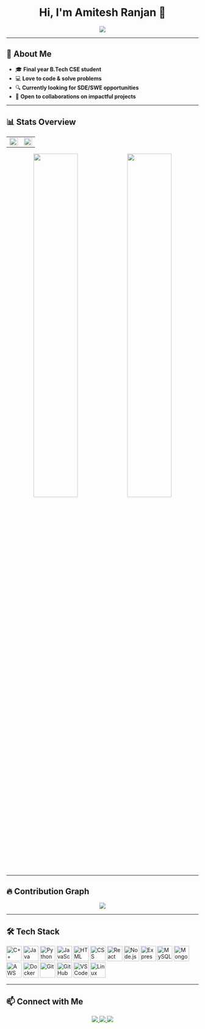 <h1 align="center">Hi, I'm Amitesh Ranjan 👋</h1>

<p align="center">
  <img src="https://readme-typing-svg.herokuapp.com?font=Fira+Code&size=22&pause=1000&center=true&vCenter=true&width=435&lines=Final+Year+B.Tech+CSE+Student;Passionate+Programmer" />
</p>

---

## 🚀 About Me  
- 🎓 **Final year B.Tech CSE student**  
- 💻 **Love to code & solve problems**    
- 🔍 **Currently looking for SDE/SWE opportunities**  
- 🤝 **Open to collaborations on impactful projects**

---

## 📊 Stats Overview  
<table align="center">
  <tr>
    <td width="48%">
      <a href="https://leetcode.com/AmiteshRanjan/" target="_blank">
        <img src="https://leetcard.jacoblin.cool/AmiteshRanjan?theme=dark&font=Nunito&ext=contest" width="100%"/>
      </a>
    </td>
    <td width="48%">
      <img src="https://github-readme-stats.vercel.app/api?username=AmiteshRanjan24&show_icons=true&theme=dark&hide_border=true" width="100%"/>
    </td>
  </tr>
</table>

<p align="center">
  <img src="https://github-readme-streak-stats.herokuapp.com/?user=AmiteshRanjan24&theme=dark&hide_border=true" width="48%">
  <img src="https://github-readme-stats.vercel.app/api/top-langs/?username=AmiteshRanjan24&layout=compact&theme=dark&hide_border=true" width="48%">
</p>

---

## 🔥 Contribution Graph  
<p align="center">
  <img src="https://github-readme-activity-graph.vercel.app/graph?username=AmiteshRanjan24&theme=github-dark&hide_border=true" />
</p>

---

## 🛠️ Tech Stack  

<p align="left">
  <!-- Languages -->
  <img src="https://cdn.jsdelivr.net/gh/devicons/devicon/icons/cplusplus/cplusplus-original.svg" width="40" height="40" alt="C++"/>
  <img src="https://cdn.jsdelivr.net/gh/devicons/devicon/icons/java/java-original.svg" width="40" height="40" alt="Java"/>
  <img src="https://cdn.jsdelivr.net/gh/devicons/devicon/icons/python/python-original.svg" width="40" height="40" alt="Python"/>
  <img src="https://cdn.jsdelivr.net/gh/devicons/devicon/icons/javascript/javascript-original.svg" width="40" height="40" alt="JavaScript"/>

  <!-- Web -->
  <img src="https://cdn.jsdelivr.net/gh/devicons/devicon/icons/html5/html5-original.svg" width="40" height="40" alt="HTML"/>
  <img src="https://cdn.jsdelivr.net/gh/devicons/devicon/icons/css3/css3-original.svg" width="40" height="40" alt="CSS"/>
  <img src="https://cdn.jsdelivr.net/gh/devicons/devicon/icons/react/react-original.svg" width="40" height="40" alt="React"/>
  <img src="https://cdn.jsdelivr.net/gh/devicons/devicon/icons/nodejs/nodejs-original.svg" width="40" height="40" alt="Node.js"/>
  <img src="https://cdn.jsdelivr.net/gh/devicons/devicon/icons/express/express-original.svg" width="40" height="40" alt="Express.js"/>

  <!-- Database -->
  <img src="https://cdn.jsdelivr.net/gh/devicons/devicon/icons/mysql/mysql-original.svg" width="40" height="40" alt="MySQL"/>
  <img src="https://cdn.jsdelivr.net/gh/devicons/devicon/icons/mongodb/mongodb-original.svg" width="40" height="40" alt="MongoDB"/>

  <!-- Cloud & DevOps -->
  <img src="https://cdn.jsdelivr.net/gh/devicons/devicon/icons/amazonwebservices/amazonwebservices-original.svg" width="40" height="40" alt="AWS"/>
  <img src="https://cdn.jsdelivr.net/gh/devicons/devicon/icons/docker/docker-original.svg" width="40" height="40" alt="Docker"/>

  <!-- Tools -->
  <img src="https://cdn.jsdelivr.net/gh/devicons/devicon/icons/git/git-original.svg" width="40" height="40" alt="Git"/>
  <img src="https://cdn.jsdelivr.net/gh/devicons/devicon/icons/github/github-original.svg" width="40" height="40" alt="GitHub"/>
  <img src="https://cdn.jsdelivr.net/gh/devicons/devicon/icons/vscode/vscode-original.svg" width="40" height="40" alt="VS Code"/>
  <img src="https://cdn.jsdelivr.net/gh/devicons/devicon/icons/linux/linux-original.svg" width="40" height="40" alt="Linux"/>
</p>

---

## 📫 Connect with Me  
<p align="center">
  <a href="https://www.linkedin.com/in/amitesh-ranjan-089806279" target="_blank">
    <img src="https://img.shields.io/badge/LinkedIn-0A66C2?style=for-the-badge&logo=linkedin&logoColor=white" />
  </a>
  <a href="mailto:your-amiteshranjan5524@gmail.com">
    <img src="https://img.shields.io/badge/Email-D14836?style=for-the-badge&logo=gmail&logoColor=white" />
  </a>
  <a href="https://www.github.com/AmiteshRanjan24">
    <img src="https://img.shields.io/badge/GitHub-100000?style=for-the-badge&logo=github&logoColor=white" />
  </a>
</p>  
